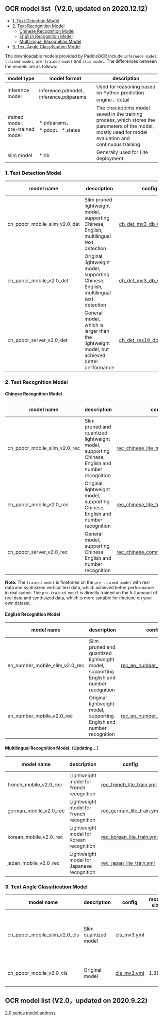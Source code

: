 ## OCR model list（V2.0, updated on 2020.12.12）

- [1. Text Detection Model](#Detection)
- [2. Text Recognition Model](#Recognition)
    - [Chinese Recognition Model](#Chinese)
    - [English Recognition Model](#English)
    - [Multilingual Recognition Model](#Multilingual)
- [3. Text Angle Classification Model](#Angle)

The downloadable models provided by PaddleOCR include `inference model`, `trained model`, `pre-trained model` and `slim model`. The differences between the models are as follows:

|model type|model format|description|
|--- | --- | --- |
|inference model|inference.pdmodel、inference.pdiparams|Used for reasoning based on Python prediction engine，[detail](./inference_en.md)|
|trained model, pre-trained model|\*.pdparams、\*.pdopt、\*.states |The checkpoints model saved in the training process, which stores the parameters of the model, mostly used for model evaluation and continuous training.|
|slim model|\*.nb|Generally used for Lite deployment|

<a name="Detection"></a>
### 1. Text Detection Model

|model name|description|config|model size|download|
| --- | --- | --- | --- | --- |
|ch_ppocr_mobile_slim_v2.0_det|Slim pruned lightweight model, supporting Chinese, English, multilingual text detection|[ch_det_mv3_db_v2.0.yml](../../configs/det/ch_ppocr_v2.0/ch_det_mv3_db_v2.0.yml)| |[inference model (coming soon)](link) / [slim model (coming soon)](link)|
|ch_ppocr_mobile_v2.0_det|Original lightweight model, supporting Chinese, English, multilingual text detection|[ch_det_mv3_db_v2.0.yml](../../configs/det/ch_ppocr_v2.0/ch_det_mv3_db_v2.0.yml)|3M|[inference model](https://paddleocr.bj.bcebos.com/dygraph_v2.0/ch/ch_ppocr_mobile_v2.0_det_infer.tar) / [trained model](https://paddleocr.bj.bcebos.com/dygraph_v2.0/ch/ch_ppocr_mobile_v2.0_det_train.tar)|
|ch_ppocr_server_v2.0_det|General model, which is larger than the lightweight model, but achieved better performance|[ch_det_res18_db_v2.0.yml](../../configs/det/ch_ppocr_v2.0/ch_det_res18_db_v2.0.yml)|47M|[inference model](https://paddleocr.bj.bcebos.com/dygraph_v2.0/ch/ch_ppocr_server_v2.0_det_infer.tar) / [trained model](https://paddleocr.bj.bcebos.com/dygraph_v2.0/ch/ch_ppocr_server_v2.0_det_train.tar)|

<a name="Recognition"></a>
### 2. Text Recognition Model

<a name="Chinese"></a>
#### Chinese Recognition Model

|model name|description|config|model size|download|
| --- | --- | --- | --- | --- |
|ch_ppocr_mobile_slim_v2.0_rec|Slim pruned and quantized lightweight model, supporting Chinese, English and number recognition|[rec_chinese_lite_train_v2.0.yml](../../configs/rec/ch_ppocr_v2.0/rec_chinese_lite_train_v2.0.yml)| |[inference model (coming soon)](link) / [slim model (coming soon)](link) |
|ch_ppocr_mobile_v2.0_rec|Original lightweight model, supporting Chinese, English and number recognition|[rec_chinese_lite_train_v2.0.yml](../../configs/rec/ch_ppocr_v2.0/rec_chinese_lite_train_v2.0.yml)|3.71M|[inference model](https://paddleocr.bj.bcebos.com/dygraph_v2.0/ch/ch_ppocr_mobile_v2.0_rec_infer.tar) / [trained model](https://paddleocr.bj.bcebos.com/dygraph_v2.0/ch/ch_ppocr_mobile_v2.0_rec_train.tar) / [pre-trained model](https://paddleocr.bj.bcebos.com/dygraph_v2.0/ch/ch_ppocr_mobile_v2.0_rec_pre.tar) |
|ch_ppocr_server_v2.0_rec|General model, supporting Chinese, English and number recognition|[rec_chinese_common_train_v2.0.yml](../../configs/rec/ch_ppocr_v2.0/rec_chinese_common_train_v2.0.yml)|94.8M|[inference model](https://paddleocr.bj.bcebos.com/dygraph_v2.0/ch/ch_ppocr_server_v2.0_rec_infer.tar) / [trained model](https://paddleocr.bj.bcebos.com/dygraph_v2.0/ch/ch_ppocr_server_v2.0_rec_train.tar) / [pre-trained model](https://paddleocr.bj.bcebos.com/dygraph_v2.0/ch/ch_ppocr_server_v2.0_rec_pre.tar) |


**Note:** The `trained model` is finetuned on the `pre-trained model` with real data and synthsized vertical text data, which achieved better performance in real scene. The `pre-trained model` is directly trained on the full amount of real data and synthsized data, which is more suitable for finetune on your own dataset.

<a name="English"></a>
#### English Recognition Model

|model name|description|config|model size|download|
| --- | --- | --- | --- | --- |
|en_number_mobile_slim_v2.0_rec|Slim pruned and quantized lightweight model, supporting English and number recognition|[rec_en_number_lite_train.yml](../../configs/rec/multi_language/rec_en_number_lite_train.yml)| |[inference model (coming soon )](link) / [slim model (coming soon)](link) |
|en_number_mobile_v2.0_rec|Original lightweight model, supporting English and number recognition|[rec_en_number_lite_train.yml](../../configs/rec/multi_language/rec_en_number_lite_train.yml)|2.56M|[inference model](https://paddleocr.bj.bcebos.com/dygraph_v2.0/multilingual/en_number_mobile_v2.0_rec_infer.tar) / [trained model](https://paddleocr.bj.bcebos.com/dygraph_v2.0/multilingual/en_number_mobile_v2.0_rec_train.tar) |

<a name="Multilingual"></a>
#### Multilingual Recognition Model（Updating...）

|model name|description|config|model size|download|
| --- | --- | --- | --- | --- |
| french_mobile_v2.0_rec |Lightweight model for French recognition|[rec_french_lite_train.yml](../../configs/rec/multi_language/rec_french_lite_train.yml)|2.65M|[inference model](https://paddleocr.bj.bcebos.com/dygraph_v2.0/multilingual/french_mobile_v2.0_rec_infer.tar) / [trained model](https://paddleocr.bj.bcebos.com/dygraph_v2.0/multilingual/french_mobile_v2.0_rec_train.tar) |
| german_mobile_v2.0_rec |Lightweight model for French recognition|[rec_german_lite_train.yml](../../configs/rec/multi_language/rec_german_lite_train.yml)|2.65M|[inference model](https://paddleocr.bj.bcebos.com/dygraph_v2.0/multilingual/german_mobile_v2.0_rec_infer.tar) / [trained model](https://paddleocr.bj.bcebos.com/dygraph_v2.0/multilingual/german_mobile_v2.0_rec_train.tar) |
| korean_mobile_v2.0_rec |Lightweight model for Korean recognition|[rec_korean_lite_train.yml](../../configs/rec/multi_language/rec_korean_lite_train.yml)|3.9M|[inference model](https://paddleocr.bj.bcebos.com/dygraph_v2.0/multilingual/korean_mobile_v2.0_rec_infer.tar) / [trained model](https://paddleocr.bj.bcebos.com/dygraph_v2.0/multilingual/korean_mobile_v2.0_rec_train.tar) |
| japan_mobile_v2.0_rec |Lightweight model for Japanese recognition|[rec_japan_lite_train.yml](../../configs/rec/multi_language/rec_japan_lite_train.yml)|4.23M|[inference model](https://paddleocr.bj.bcebos.com/dygraph_v2.0/multilingual/japan_mobile_v2.0_rec_infer.tar) / [trained model](https://paddleocr.bj.bcebos.com/dygraph_v2.0/multilingual/japan_mobile_v2.0_rec_train.tar) |

<a name="Angle"></a>
### 3. Text Angle Classification Model

|model name|description|config|model size|download|
| --- | --- | --- | --- | --- |
|ch_ppocr_mobile_slim_v2.0_cls|Slim quantized model|[cls_mv3.yml](../../configs/cls/cls_mv3.yml)| |[inference model (coming soon)](link) / [trained model](link) / [slim model](link) |
|ch_ppocr_mobile_v2.0_cls|Original model|[cls_mv3.yml](../../configs/cls/cls_mv3.yml)|1.38M|[inference model](https://paddleocr.bj.bcebos.com/dygraph_v2.0/ch/ch_ppocr_mobile_v2.0_cls_infer.tar) / [trained model](https://paddleocr.bj.bcebos.com/dygraph_v2.0/ch/ch_ppocr_mobile_v2.0_cls_train.tar) |


## OCR model list (V2.0，updated on 2020.9.22)

[2.0 series model address](https://github.com/PaddlePaddle/PaddleOCR/blob/dygraph/doc/doc_ch/models_list.md)
